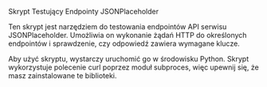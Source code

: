 Skrypt Testujący Endpointy JSONPlaceholder


Ten skrypt jest narzędziem do testowania endpointów API serwisu JSONPlaceholder. Umożliwia on wykonanie żądań HTTP do określonych endpointów i sprawdzenie, czy odpowiedź zawiera wymagane klucze.

Aby użyć skryptu, wystarczy uruchomić go w środowisku Python. Skrypt wykorzystuje polecenie curl poprzez moduł subproces, więc upewnij się, że masz zainstalowane te biblioteki.
